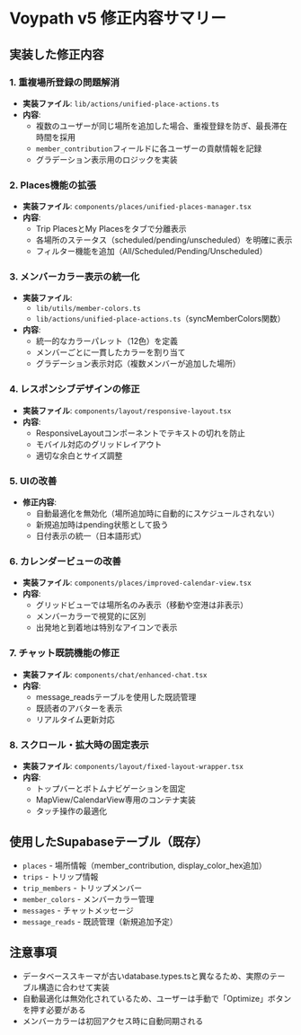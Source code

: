 # Voypath v5 修正内容サマリー

## 実装した修正内容

### 1. 重複場所登録の問題解消
- **実装ファイル**: `lib/actions/unified-place-actions.ts`
- **内容**: 
  - 複数のユーザーが同じ場所を追加した場合、重複登録を防ぎ、最長滞在時間を採用
  - `member_contribution`フィールドに各ユーザーの貢献情報を記録
  - グラデーション表示用のロジックを実装

### 2. Places機能の拡張
- **実装ファイル**: `components/places/unified-places-manager.tsx`
- **内容**:
  - Trip PlacesとMy Placesをタブで分離表示
  - 各場所のステータス（scheduled/pending/unscheduled）を明確に表示
  - フィルター機能を追加（All/Scheduled/Pending/Unscheduled）

### 3. メンバーカラー表示の統一化
- **実装ファイル**: 
  - `lib/utils/member-colors.ts`
  - `lib/actions/unified-place-actions.ts`（syncMemberColors関数）
- **内容**:
  - 統一的なカラーパレット（12色）を定義
  - メンバーごとに一貫したカラーを割り当て
  - グラデーション表示対応（複数メンバーが追加した場所）

### 4. レスポンシブデザインの修正
- **実装ファイル**: `components/layout/responsive-layout.tsx`
- **内容**:
  - ResponsiveLayoutコンポーネントでテキストの切れを防止
  - モバイル対応のグリッドレイアウト
  - 適切な余白とサイズ調整

### 5. UIの改善
- **修正内容**:
  - 自動最適化を無効化（場所追加時に自動的にスケジュールされない）
  - 新規追加時はpending状態として扱う
  - 日付表示の統一（日本語形式）

### 6. カレンダービューの改善
- **実装ファイル**: `components/places/improved-calendar-view.tsx`
- **内容**:
  - グリッドビューでは場所名のみ表示（移動や空港は非表示）
  - メンバーカラーで視覚的に区別
  - 出発地と到着地は特別なアイコンで表示

### 7. チャット既読機能の修正
- **実装ファイル**: `components/chat/enhanced-chat.tsx`
- **内容**:
  - message_readsテーブルを使用した既読管理
  - 既読者のアバターを表示
  - リアルタイム更新対応

### 8. スクロール・拡大時の固定表示
- **実装ファイル**: `components/layout/fixed-layout-wrapper.tsx`
- **内容**:
  - トップバーとボトムナビゲーションを固定
  - MapView/CalendarView専用のコンテナ実装
  - タッチ操作の最適化

## 使用したSupabaseテーブル（既存）
- `places` - 場所情報（member_contribution, display_color_hex追加）
- `trips` - トリップ情報
- `trip_members` - トリップメンバー
- `member_colors` - メンバーカラー管理
- `messages` - チャットメッセージ
- `message_reads` - 既読管理（新規追加予定）

## 注意事項
- データベーススキーマが古いdatabase.types.tsと異なるため、実際のテーブル構造に合わせて実装
- 自動最適化は無効化されているため、ユーザーは手動で「Optimize」ボタンを押す必要がある
- メンバーカラーは初回アクセス時に自動同期される